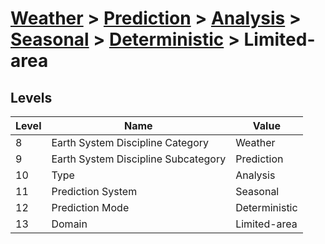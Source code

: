 # [Weather](../../../../..) > [Prediction](../../../..) > [Analysis](../../..) > [Seasonal](../..) > [Deterministic](..) > Limited-area

## Levels

| Level | Name | Value |
|-----|-----|-----|
| 8 | Earth System Discipline Category | Weather |
| 9 | Earth System Discipline Subcategory | Prediction |
| 10 | Type | Analysis |
| 11 | Prediction System | Seasonal |
| 12 | Prediction Mode | Deterministic |
| 13 | Domain | Limited-area |
